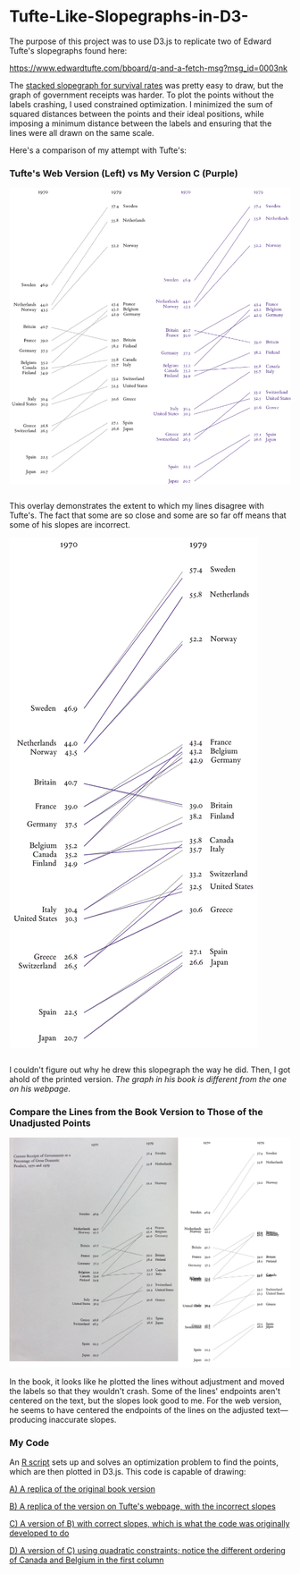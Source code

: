 # Tufte-Like-Slopegraphs-in-D3-

The purpose of this project was to use D3.js to replicate two of Edward Tufte's slopegraphs found here:

https://www.edwardtufte.com/bboard/q-and-a-fetch-msg?msg_id=0003nk

The [stacked slopegraph for survival rates](https://zrvc.github.io/Tufte-Like-Slopegraphs-in-D3-/TufteGillSansStyle.html) was pretty easy to draw, but the graph of government receipts was harder. To plot the points without the labels crashing, I used constrained optimization. I minimized the sum of squared distances between the points and their ideal positions, while imposing a minimum distance between the labels and ensuring that the lines were all drawn on the same scale.

Here's a comparison of my attempt with Tufte's:

### Tufte's Web Version (Left) vs My Version C (Purple)

<img align="middle" src="https://github.com/ZRVc/Tufte-Like-Slopegraphs-in-D3-/blob/master/images/TufteVsMineSBS.png" width="890">



<br>This overlay demonstrates the extent to which my lines disagree with Tufte's. The fact that some are so close and some are so far off means that some of his slopes are incorrect.

<img align="middle" src="https://github.com/ZRVc/Tufte-Like-Slopegraphs-in-D3-/blob/master/images/TufteVsMineOverlay.png">

<br>I couldn't figure out why he drew this slopegraph the way he did. Then, I got ahold of the printed version. <i>The graph in his book is different from the one on his webpage</i>.

### Compare the Lines from the Book Version to Those of the Unadjusted Points

<img src="https://github.com/ZRVc/Tufte-Like-Slopegraphs-in-D3-/blob/master/images/TufteBookVsCrash.jpg">

In the book, it looks like he plotted the lines without adjustment and moved the labels so that they wouldn't crash. Some of the lines' endpoints aren't centered on the text, but the slopes look good to me. For the web version, he seems to have centered the endpoints of the lines on the adjusted text⁠—producing inaccurate slopes.

### My Code
An [R script](https://github.com/ZRVc/Tufte-Like-Slopegraphs-in-D3-/blob/master/ROI5.R) sets up and solves an optimization problem to find the points, which are then plotted in D3.js. This code is capable of drawing:

[A) A replica of the original book version](https://zrvc.github.io/Tufte-Like-Slopegraphs-in-D3-/TufteCorrect.html)

[B) A replica of the version on Tufte's webpage, with the incorrect slopes](https://zrvc.github.io/Tufte-Like-Slopegraphs-in-D3-/TufteIncorrect.html)

[C) A version of B) with correct slopes, which is what the code was originally developed to do](https://zrvc.github.io/Tufte-Like-Slopegraphs-in-D3-/TufteNewCorrect.html)

[D) A version of C) using quadratic constraints; notice the different ordering of Canada and Belgium in the first column](https://zrvc.github.io/Tufte-Like-Slopegraphs-in-D3-/TufteQuadratic124.html)
